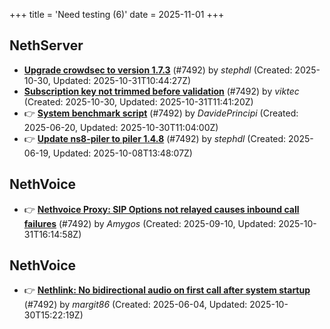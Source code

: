 +++
title = 'Need testing (6)'
date = 2025-11-01
+++

## NethServer
- **[Upgrade crowdsec to version 1.7.3](https://github.com/NethServer/dev/issues/7711)** (#7492) by *stephdl* (Created: 2025-10-30, Updated: 2025-10-31T10:44:27Z)
- **[Subscription key not trimmed before validation](https://github.com/NethServer/dev/issues/7707)** (#7492) by *viktec* (Created: 2025-10-30, Updated: 2025-10-31T11:41:20Z)
- :point_right: **[System benchmark script](https://github.com/NethServer/dev/issues/7519)** (#7492) by *DavidePrincipi* (Created: 2025-06-20, Updated: 2025-10-30T11:04:00Z)
- :point_right: **[Update ns8-piler to piler 1.4.8](https://github.com/NethServer/dev/issues/7516)** (#7492) by *stephdl* (Created: 2025-06-19, Updated: 2025-10-08T13:48:07Z)

## NethVoice
- :point_right: **[Nethvoice Proxy: SIP Options not relayed causes inbound call failures](https://github.com/NethServer/dev/issues/7624)** (#7492) by *Amygos* (Created: 2025-09-10, Updated: 2025-10-31T16:14:58Z)

## NethVoice
- :point_right: **[Nethlink: No bidirectional audio on first call after system startup](https://github.com/NethServer/dev/issues/7492)** (#7492) by *margit86* (Created: 2025-06-04, Updated: 2025-10-30T15:22:19Z)

